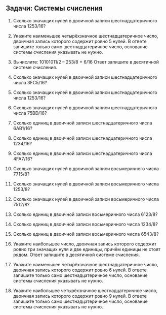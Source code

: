 ## Задачи: Системы счисления

1. Сколько значащих нулей в двоичной записи шестнадцатеричного числа 1253/16?
2. Укажите наименьшее четырёхзначное шестнадцатеричное число, двоичная запись которого содержит ровно 5 нулей. В ответе запишите только само шестнадцатеричное число, основание системы счисления указывать не нужно.
3. Вычислите: 10101011/2 – 253/8 + 6/16 Ответ запишите в десятичной системе счисления.

4. Сколько значащих нулей в двоичной записи шестнадцатеричного числа 3FC5/16?

5. Сколько значащих нулей в двоичной записи шестнадцатеричного числа 1253/16?

6. Сколько значащих нулей в двоичной записи шестнадцатеричного числа 75BD/16?

7. Сколько единиц в двоичной записи шестнадцатеричного числа 6AB1/16?

8. Сколько единиц в двоичной записи шестнадцатеричного числа 1234/16?

9. Сколько единиц в двоичной записи шестнадцатеричного числа 4FA7/16?

10. Сколько значащих нулей в двоичной записи восьмеричного числа 7715/8?

11. Сколько значащих нулей в двоичной записи восьмеричного числа 1253/8?

12. Сколько значащих нулей в двоичной записи восьмеричного числа 7512/8?

13. Сколько единиц в двоичной записи восьмеричного числа 6123/8?

14. Сколько единиц в двоичной записи восьмеричного числа 1234/8?

15. Сколько единиц в двоичной записи восьмеричного числа 6543/8?

16. Укажите наибольшее число, двоичная запись которого содержит ровно три значащих нуля и две единицы, причём единицы не стоят рядом. Ответ запишите в десятичной системе счисления.

17. Укажите наименьшее четырёхзначное шестнадцатеричное число, двоичная запись которого содержит ровно 6 нулей. В ответе запишите только само шестнадцатеричное число, основание системы счисления указывать не нужно.

18. Укажите наибольшее четырёхзначное шестнадцатеричное число, двоичная запись которого содержит ровно 9 нулей. В ответе запишите только само шестнадцатеричное число, основание системы счисления указывать не нужно.



